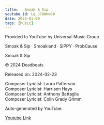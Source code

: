 ```yaml
---
title:   Smoak & Sip 
youtube_id: Lq_JT0Wnw68
date: 2025-01-09
tags: [Music]
---
```

Provided to YouTube by Universal Music Group  

Smoak & Sip · Smoakland · SIPPY · ProbCause  

Smoak & Sip  

℗ 2024 Deadbeats  

Released on: 2024-02-23  

Composer  Lyricist: Laura Patterson  
Composer  Lyricist: Harrison Hays  
Composer  Lyricist: Anthony Battaglia  
Composer  Lyricist: Colin Grady Grimm  

Auto-generated by YouTube.  


[Youtube Link](https://www.youtube.com/watch?v=Lq_JT0Wnw68)  
